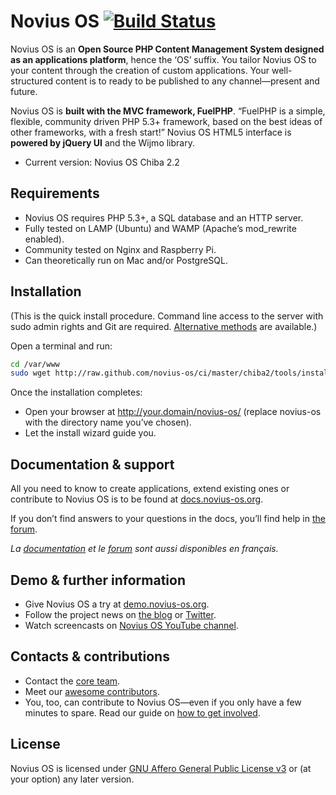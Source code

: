 # Novius OS [![Build Status](https://travis-ci.org/novius-os/novius-os.png?branch=master/chiba2)](https://travis-ci.org/novius-os/novius-os)

Novius OS is an **Open Source PHP Content Management System designed as an applications platform**, hence the ‘OS’ suffix. You tailor Novius OS to your content through the creation of custom applications. Your well-structured content is to ready to be published to any channel—present and future.

Novius OS is **built with the MVC framework, FuelPHP**. “FuelPHP is a simple, flexible, community driven PHP 5.3+ framework, based on the best ideas of other frameworks, with a fresh start!” Novius OS HTML5 interface is **powered by jQuery UI** and the Wijmo library.

* Current version: Novius OS Chiba 2.2

## Requirements

* Novius OS requires PHP 5.3+, a SQL database and an HTTP server.
* Fully tested on LAMP (Ubuntu) and WAMP (Apache’s mod_rewrite enabled).
* Community tested on Nginx and Raspberry Pi.
* Can theoretically run on Mac and/or PostgreSQL.

## Installation

(This is the quick install procedure. Command line access to the server with sudo admin rights
and Git are required. [Alternative methods](http://docs.novius-os.org/en/chiba.2/install/install.html) are available.)

Open a terminal and run:
```bash
cd /var/www
sudo wget http://raw.github.com/novius-os/ci/master/chiba2/tools/install.sh && sh install.sh
```

Once the installation completes:
* Open your browser at http://your.domain/novius-os/ (replace novius-os with the directory name you’ve chosen).
* Let the install wizard guide you.

## Documentation & support

All you need to know to create applications, extend existing ones or contribute to Novius OS is to be found at [docs.novius-os.org](http://docs.novius-os.org).

If you don’t find answers to your questions in the docs, you’ll find help in [the forum](http://forums.novius-os.org/en).

_La [documentation](http://docs-fr.novius-os.org) et le [forum](http://forums.novius-os.org) sont aussi disponibles en français._

## Demo & further information

* Give Novius OS a try at [demo.novius-os.org](http://demo.novius-os.org/admin).
* Follow the project news on [the blog](http://community.novius-os.org) or [Twitter](http://twitter.com/NoviusOS).
* Watch screencasts on [Novius OS YouTube channel](http://www.youtube.com/NoviusOS).

## Contacts & contributions

* Contact the [core team](http://community.novius-os.org/more-info/contacts/team-credits.html).
* Meet our [awesome contributors](http://community.novius-os.org/Get-involved/our-awesome-contributors.html).
* You, too, can contribute to Novius OS—even if you only have a few minutes to spare. Read our guide on [how to get involved](http://community.novius-os.org/Get-involved/how-to-get-involved.html).

## License

Novius OS is licensed under [GNU Affero General Public License v3](http://www.gnu.org/licenses/agpl-3.0.html) or (at your option) any later version.